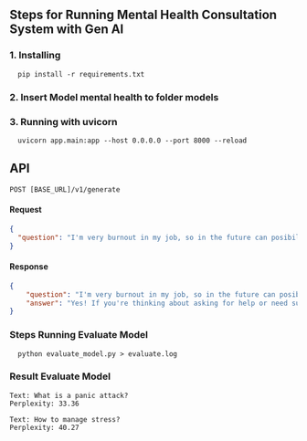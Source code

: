 ## Steps for Running Mental Health Consultation System with Gen AI

### 1. Installing
```shell
  pip install -r requirements.txt
```

### 2. Insert Model mental health to folder models

### 3. Running with uvicorn
```shell
  uvicorn app.main:app --host 0.0.0.0 --port 8000 --reload
```


## API
```
POST [BASE_URL]/v1/generate
```
#### Request
```json
{
  "question": "I'm very burnout in my job, so in the future can posibility i have mental illness?"
}
```
#### Response
```json
{
    "question": "I'm very burnout in my job, so in the future can posibility i have mental illness?",
    "answer": "Yes! If you're thinking about asking for help or need support from someone else who's already dealing with your feelings or just want to let them know that they don't necessarily care, then this might be an excellent time opportunity to reach out towards some friends of yours on their journey together"
}
```

### Steps Running Evaluate Model
```shell
  python evaluate_model.py > evaluate.log
```

### Result Evaluate Model
```
Text: What is a panic attack?
Perplexity: 33.36

Text: How to manage stress?
Perplexity: 40.27
```

